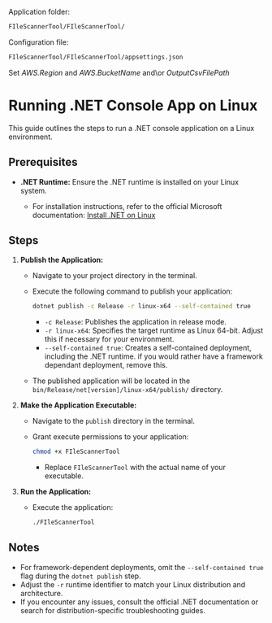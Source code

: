 Application folder:
```bash
FIleScannerTool/FIleScannerTool/
```

Configuration file:
```bash
FIleScannerTool/FIleScannerTool/appsettings.json
```
Set *AWS.Region* and *AWS.BucketName* and\or *OutputCsvFilePath*

# Running .NET Console App on Linux

This guide outlines the steps to run a .NET console application on a Linux environment.

## Prerequisites

* **.NET Runtime:** Ensure the .NET runtime is installed on your Linux system.

    * For installation instructions, refer to the official Microsoft documentation: [Install .NET on Linux](https://docs.microsoft.com/en-us/dotnet/core/install/linux)

## Steps

1.  **Publish the Application:**

    * Navigate to your project directory in the terminal.
    * Execute the following command to publish your application:

        ```bash
        dotnet publish -c Release -r linux-x64 --self-contained true
        ```

        * `-c Release`: Publishes the application in release mode.
        * `-r linux-x64`: Specifies the target runtime as Linux 64-bit. Adjust this if necessary for your environment.
        * `--self-contained true`: Creates a self-contained deployment, including the .NET runtime. if you would rather have a framework dependant deployment, remove this.

    * The published application will be located in the `bin/Release/net[version]/linux-x64/publish/` directory.

2.  **Make the Application Executable:**

    * Navigate to the `publish` directory in the terminal.
    * Grant execute permissions to your application:

        ```bash
        chmod +x FIleScannerTool
        ```

        * Replace `FIleScannerTool` with the actual name of your executable.

3.  **Run the Application:**

    * Execute the application:

        ```bash
        ./FIleScannerTool
        ```

## Notes

* For framework-dependent deployments, omit the `--self-contained true` flag during the `dotnet publish` step.
* Adjust the `-r` runtime identifier to match your Linux distribution and architecture.
* If you encounter any issues, consult the official .NET documentation or search for distribution-specific troubleshooting guides.
